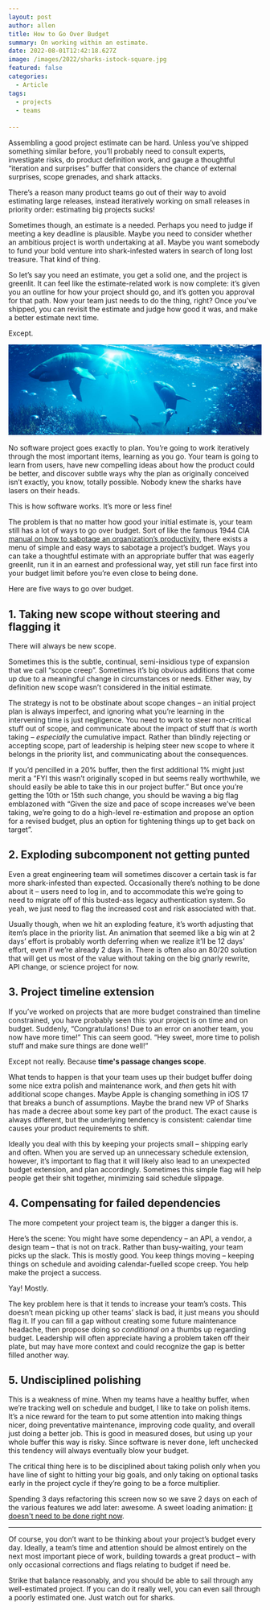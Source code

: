 ```yaml
---
layout: post
author: allen
title: How to Go Over Budget
summary: On working within an estimate.
date: 2022-08-01T12:42:18.627Z
image: /images/2022/sharks-istock-square.jpg
featured: false
categories:
  - Article
tags:
  - projects
  - teams

---
```


Assembling a good project estimate can be hard. Unless you’ve shipped something similar before, you’ll probably need to consult experts, investigate risks, do product definition work, and gauge a thoughtful “iteration and surprises” buffer that considers the chance of external surprises, scope grenades, and shark attacks.

There’s a reason many product teams go out of their way to avoid estimating large releases, instead iteratively working on small releases in priority order: estimating big projects sucks!

Sometimes though, an estimate is a needed. Perhaps you need to judge if meeting a key deadline is plausible. Maybe you need to consider whether an ambitious project is worth undertaking at all. Maybe you want somebody to fund your bold venture into shark-infested waters in search of long lost treasure. That kind of thing.

So let’s say you need an estimate, you get a solid one, and the project is greenlit. It can feel like the estimate-related work is now complete: it’s given you an outline for how your project should go, and it’s gotten you approval for that path. Now your team just needs to do the thing, right? Once you’ve shipped, you can revisit the estimate and judge how good it was, and make a better estimate next time.

Except.

<img src="/images/2022/sharks-istock.jpg" >

No software project goes exactly to plan. You’re going to work iteratively through the most important items, learning as you go. Your team is going to learn from users, have new compelling ideas about how the product could be better, and discover subtle ways why the plan as originally conceived isn’t exactly, you know, totally possible. Nobody knew the sharks have lasers on their heads.

This is how software works. It’s more or less fine!

The problem is that no matter how good your initial estimate is, your team still has a lot of ways to go over budget. Sort of like the famous 1944 CIA [manual on how to sabotage an organization’s productivity](https://www.hsdl.org/?abstract&did=750070), there exists a menu of simple and easy ways to sabotage a project’s budget. Ways you can take a thoughtful estimate with an appropriate buffer that was eagerly greenlit, run it in an earnest and professional way, yet still run face first into your budget limit before you’re even close to being done.

Here are five ways to go over budget.

## 1. Taking new scope without steering and flagging it
There will always be new scope.

Sometimes this is the subtle, continual, semi-insidious type of expansion that we call “scope creep”. Sometimes it’s big obvious additions that come up due to a meaningful change in circumstances or needs. Either way, by definition new scope wasn’t considered in the initial estimate.

The strategy is not to be obstinate about scope changes – an initial project plan is always imperfect, and ignoring what you’re learning in the intervening time is just negligence. You need to work to steer non-critical stuff out of scope, and communicate about the impact of stuff that *is* worth taking – *especially* the cumulative impact. Rather than blindly rejecting or accepting scope, part of leadership is helping steer new scope to where it belongs in the priority list, and communicating about the consequences.

If you’d pencilled in a 20% buffer, then the first additional 1% might just merit a “FYI this wasn’t originally scoped in but seems really worthwhile, we should easily be able to take this in our project buffer.” But once you’re getting the 10th or 15th such change, you should be waving a big flag emblazoned with “Given the size and pace of scope increases we’ve been taking, we’re going to do a high-level re-estimation and propose an option for a revised budget, plus an option for tightening things up to get back on target”.

## 2. Exploding subcomponent not getting punted
Even a great engineering team will sometimes discover a certain task is far more shark-infested than expected. Occasionally there’s nothing to be done about it – users need to log in, and to accommodate this we’re going to need to migrate off of this busted-ass legacy authentication system. So yeah, we just need to flag the increased cost and risk associated with that.

Usually though, when we hit an exploding feature, it’s worth adjusting that item’s place in the priority list. An animation that seemed like a big win at 2 days’ effort is probably worth deferring when we realize it’ll be 12 days’ effort, even if we’re already 2 days in. There is often also an 80/20 solution that will get us most of the value without taking on the big gnarly rewrite, API change, or science project for now.

## 3. Project timeline extension
If you’ve worked on projects that are more budget constrained than timeline constrained, you have probably seen this: your project is on time and on budget. Suddenly, “Congratulations! Due to an error on another team, you now have more time!” This can seem good. “Hey sweet, more time to polish stuff and make sure things are done well!”

Except not really. Because **time's passage changes scope**.

What tends to happen is that your team uses up their budget buffer doing some nice extra polish and maintenance work, and *then* gets hit with additional scope changes. Maybe Apple is changing something in iOS 17 that breaks a bunch of assumptions. Maybe the brand new VP of Sharks has made a decree about some key part of the product. The exact cause is always different, but the underlying tendency is consistent: calendar time causes your product requirements to shift.

Ideally you deal with this by keeping your projects small – shipping early and often. When you are served up an unnecessary schedule extension, however, it’s important to flag that it will likely also lead to an unexpected budget extension, and plan accordingly. Sometimes this simple flag will help people get their shit together, minimizing said schedule slippage.

## 4. Compensating for failed dependencies
The more competent your project team is, the bigger a danger this is.

Here’s the scene: You might have some dependency – an API, a vendor, a design team – that is not on track. Rather than busy-waiting, your team picks up the slack. This is mostly good. You keep things moving – keeping things on schedule and avoiding calendar-fuelled scope creep. You help make the project a success.

Yay! Mostly.

The key problem here is that it tends to increase your team’s costs. This doesn’t mean picking up other teams’ slack is bad, it just means you should flag it. If you can fill a gap without creating some future maintenance headache, then propose doing so *conditional on* a thumbs up regarding budget. Leadership will often appreciate having a problem taken off their plate, but may have more context and could recognize the gap is better filled another way.

## 5. Undisciplined polishing
This is a weakness of mine. When my teams have a healthy buffer, when we’re tracking well on schedule and budget, I like to take on polish items. It’s a nice reward for the team to put some attention into making things nicer, doing preventative maintenance, improving code quality, and overall just doing a better job. This is good in measured doses, but using up your whole buffer this way is risky. Since software is never done, left unchecked this tendency will always eventually blow your budget. 

The critical thing here is to be disciplined about taking polish only when you have line of sight to hitting your big goals, and only taking on optional tasks early in the project cycle if they’re going to be a force multiplier.

Spending 3 days refactoring this screen now so we save 2 days on each of the various features we add later: awesome. A sweet loading animation: [it doesn't need to be done right now](https://allenpike.com/2022/what-doesnt-need-to-be-done).

---

Of course, you don’t want to be thinking about your project’s budget every day. Ideally, a team’s time and attention should be almost entirely on the next most important piece of work, building towards a great product – with only occasional corrections and flags relating to budget if need be.

Strike that balance reasonably, and you should be able to sail through any well-estimated project. If you can do it really well, you can even sail through a poorly estimated one. Just watch out for sharks.
